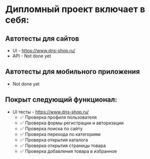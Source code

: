 # Дипломный проект включает в себя:

## Автотесты для сайтов

* UI - https://www.dns-shop.ru/
* API - Not done yet

## Автотесты для мобильного приложения

* Not done yet

## Покрыт следующий функционал:
* UI тесты - https://www.dns-shop.ru/
    * ✅ Проверка профиля пользователя
    * ✅ Проверка формы регистрации и авторизации
    * ✅ Проверка поиска по сайту
    * ✅ Проверка перехода по категориям
    * ✅ Проверка открытия каталога
    * ✅ Проверка открытия страницы товара
    * ✅ Проверка добавления товара в избранное
